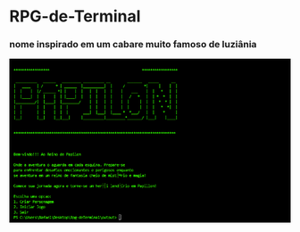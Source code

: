 # RPG-de-Terminal
### nome inspirado em um cabare muito famoso de luziânia
<img src="Capa-papillon.png"></img>

